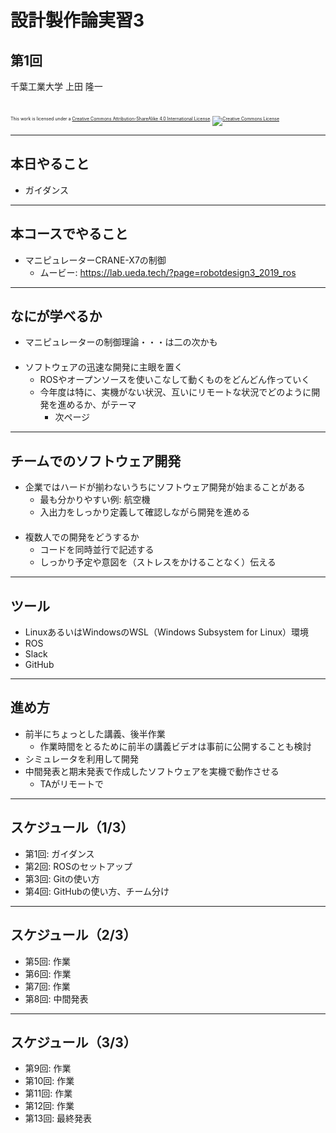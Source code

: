 # 設計製作論実習3

## 第1回

千葉工業大学 上田 隆一

<br />

<p style="font-size:50%">
This work is licensed under a <a rel="license" href="http://creativecommons.org/licenses/by-sa/4.0/">Creative Commons Attribution-ShareAlike 4.0 International License</a>.
<a rel="license" href="http://creativecommons.org/licenses/by-sa/4.0/">
<img alt="Creative Commons License" style="border-width:0" src="https://i.creativecommons.org/l/by-sa/4.0/88x31.png" /></a>
</p>

---

## 本日やること

* ガイダンス

---

## 本コースでやること

* マニピュレーターCRANE-X7の制御
    * ムービー: https://lab.ueda.tech/?page=robotdesign3_2019_ros

---

## なにが学べるか

* マニピュレーターの制御理論・・・は二の次かも<br />　
* ソフトウェアの迅速な開発に主眼を置く
    * ROSやオープンソースを使いこなして動くものをどんどん作っていく
    * 今年度は特に、実機がない状況、互いにリモートな状況でどのように開発を進めるか、がテーマ
        * 次ページ

---

## チームでのソフトウェア開発

* 企業ではハードが揃わないうちにソフトウェア開発が始まることがある
    * 最も分かりやすい例: 航空機
    * 入出力をしっかり定義して確認しながら開発を進める<br />　
* 複数人での開発をどうするか
    * コードを同時並行で記述する
    * しっかり予定や意図を（ストレスをかけることなく）伝える

---

## ツール

* LinuxあるいはWindowsのWSL（Windows Subsystem for Linux）環境
* ROS
* Slack
* GitHub

---

## 進め方

* 前半にちょっとした講義、後半作業
    * 作業時間をとるために前半の講義ビデオは事前に公開することも検討
* シミュレータを利用して開発
* 中間発表と期末発表で作成したソフトウェアを実機で動作させる
    * TAがリモートで

---

## スケジュール（1/3）

* 第1回: ガイダンス
* 第2回: ROSのセットアップ
* 第3回: Gitの使い方
* 第4回: GitHubの使い方、チーム分け

---

## スケジュール（2/3）

* 第5回: 作業
* 第6回: 作業
* 第7回: 作業
* 第8回: 中間発表

---

## スケジュール（3/3）

* 第9回: 作業
* 第10回: 作業
* 第11回: 作業
* 第12回: 作業
* 第13回: 最終発表

